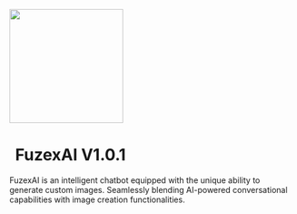 <image src="Logo.png" width="200" height="200" style="display: flex;"></image>
<h1 style="margin-left: 10px;">FuzexAI V1.0.1</h1>
<p>FuzexAI is an intelligent chatbot equipped with the unique ability to generate custom images. Seamlessly blending AI-powered conversational capabilities with image creation functionalities.</p>
